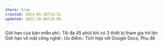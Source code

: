 ```yaml
---
share: true
created: 2023-05-26T14:51
updated: 2023-10-06T16:09
---
```


Giới hạn của bản miễn phí:: Tối đa 45 phút khi có 3 thiết bị tham gia trở lên
Giới hạn về mặt công nghệ:: 
Ưu điểm:: Tích hợp với Google Docs, Phụ đề

